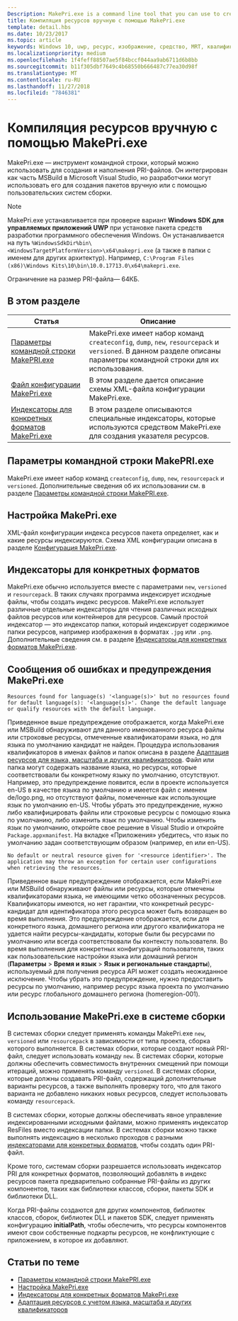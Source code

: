 ```yaml
---
Description: MakePri.exe is a command line tool that you can use to create and dump PRI files. It is integrated as part of MSBuild within Microsoft Visual Studio, but it could be useful to you for creating packages manually or with a custom build system.
title: Компиляция ресурсов вручную с помощью MakePri.exe
template: detail.hbs
ms.date: 10/23/2017
ms.topic: article
keywords: Windows 10, uwp, ресурс, изображение, средство, MRT, квалификатор
ms.localizationpriority: medium
ms.openlocfilehash: 1f4feff88507ae5f84bccf044aa9ab6711d6b8bb
ms.sourcegitcommit: b11f305dbf7649c4b68550b666487c77ea30d98f
ms.translationtype: MT
ms.contentlocale: ru-RU
ms.lasthandoff: 11/27/2018
ms.locfileid: "7846381"
---
```

# <a name="compile-resources-manually-with-makepriexe"></a>Компиляция ресурсов вручную с помощью MakePri.exe

MakePri.exe — инструмент командной строки, который можно использовать для создания и наполнения PRI-файлов. Он интегрирован как часть MSBuild в Microsoft Visual Studio, но разработчики могут использовать его для создания пакетов вручную или с помощью пользовательских систем сборки.

> [!NOTE]
> MakePri.exe устанавливается при проверке вариант **Windows SDK для управляемых приложений UWP** при установке пакета средств разработки программного обеспечения Windows. Он устанавливается на путь `%WindowsSdkDir%bin\<WindowsTargetPlatformVersion>\x64\makepri.exe` (а также в папки с именем для других архитектур). Например, `C:\Program Files (x86)\Windows Kits\10\bin\10.0.17713.0\x64\makepri.exe`.

Ограничение на размер PRI-файла— 64КБ.

## <a name="in-this-section"></a>В этом разделе
|Статья|Описание|
|-|-|
| [Параметры командной строки MakePRI.exe](makepri-exe-command-options.md) | MakePri.exe имеет набор команд `createconfig`, `dump`, `new`, `resourcepack` и `versioned`. В данном разделе описаны параметры командной строки для их использования. |
| [Файл конфигурации MakePri.exe](makepri-exe-configuration.md) | В этом разделе дается описание схемы XML-файла конфигурации MakePri.exe. |
| [Индексаторы для конкретных форматов MakePri.exe](makepri-exe-format-specific-indexers.md) | В этом разделе описываются специальные индексаторы, которые используются средством MakePri.exe для создания указателя ресурсов. |

## <a name="makepriexe-command-line-options"></a>Параметры командной строки MakePRI.exe

MakePri.exe имеет набор команд `createconfig`, `dump`, `new`, `resourcepack` и `versioned`. Дополнительные сведения об их использовании см. в разделе [Параметры командной строки MakePRI.exe](makepri-exe-command-options.md).

## <a name="makepriexe-configuration"></a>Настройка MakePri.exe

XML-файл конфигурации индекса ресурсов пакета определяет, как и какие ресурсы индексируются. Схема XML конфигурации описана в разделе [Конфигурация MakePri.exe](makepri-exe-configuration.md).

## <a name="format-specific-indexers"></a>Индексаторы для конкретных форматов

MakePri.exe обычно используется вместе с параметрами `new`, `versioned` и `resourcepack`. В таких случаях программа индексирует исходные файлы, чтобы создать индекс ресурсов. MakePri.exe использует различные отдельные индексаторы для чтения различных исходных файлов ресурсов или контейнеров для ресурсов. Самый простой индексатор — это индексатор папки, который индексирует содержимое папки ресурсов, например изображения в форматах `.jpg` или `.png`. Дополнительные сведения см. в разделе [Индексаторы для конкретных форматов MakePri.exe](makepri-exe-format-specific-indexers.md).

## <a name="makepriexe-warnings-and-error-messages"></a>Сообщения об ошибках и предупреждения MakePri.exe

```
Resources found for language(s) '<language(s)>' but no resources found for default language(s): '<language(s)>'. Change the default language or qualify resources with the default language.
```

Приведенное выше предупреждение отображается, когда MakePri.exe или MSBuild обнаруживают для данного именованного ресурса файлы или строковые ресурсы, отмеченные квалификаторами языка, но для языка по умолчанию кандидат не найден. Процедура использования квалификаторов в именах файлов и папок описана в разделе [Адаптация ресурсов для языка, масштаба и других квалификаторов](tailor-resources-lang-scale-contrast.md). Файл или папка могут содержать название языка, но ресурсы, которые соответствовали бы конкретному языку по умолчанию, отсутствуют. Например, это предупреждение появится, если в проекте используется en-US в качестве языка по умолчанию и имеется файл с именем de/logo.png, но отсутствуют файлы, помеченные как использующие язык по умолчанию en-US. Чтобы убрать это предупреждение, нужно либо квалифицировать файлы или строковые ресурсы с помощью языка по умолчанию, либо изменить язык по умолчанию. Чтобы изменить язык по умолчанию, откройте свое решение в Visual Studio и откройте `Package.appxmanifest`. На вкладке «Приложения» убедитесь, что язык по умолчанию задан соответствующим образом (например, en или en-US).

```
No default or neutral resource given for '<resource identifier>'. The application may throw an exception for certain user configurations when retrieving the resources.
```

Приведенное выше предупреждение отображается, если MakePri.exe или MSBuild обнаруживают файлы или ресурсы, которые отмечены квалификаторами языка, не имеющими четко обозначенных ресурсов. Квалификаторы имеются, но нет гарантии, что конкретный ресурс-кандидат для идентификатора этого ресурса может быть возвращен во время выполнения. Это предупреждение отображается, если для конкретного языка, домашнего региона или другого квалификатора не удается найти ресурсы-кандидаты, которые были бы ресурсами по умолчанию или всегда соответствовали бы контексту пользователя. Во время выполнения для конкретных конфигураций пользователя, таких как пользовательские настройки языка или домашний регион (**Параметры** > **Время и язык** > **Язык и региональные стандарты**), используемый для получения ресурса API может создать неожиданное исключение. Чтобы убрать это предупреждение, нужно предоставить ресурсы по умолчанию, например ресурс языка проекта по умолчанию или ресурс глобального домашнего региона (homeregion-001).

## <a name="using-makepriexe-in-a-build-system"></a>Использование MakePri.exe в системе сборки

В системах сборки следует применять команды MakePri.exe `new`, `versioned` или `resourcepack` в зависимости от типа проекта, сборка которого выполняется. В системах сборки, которые создают новый PRI-файл, следует использовать команду `new`. В системах сборки, которые должны обеспечить совместимость внутренних смещений при помощи итераций, можно применять команду `versioned`. В системах сборки, которые должны создавать PRI-файл, содержащий дополнительные варианты ресурсов, а также выполнять проверку того, что для такого варианта не добавлено никаких новых ресурсов, следует использовать команду `resourcepack`.

В системах сборки, которые должны обеспечивать явное управление индексированными исходными файлами, можно применять индексатор ResFiles вместо индексации папки. В системах сборки можно также выполнять индексацию в несколько проходов с разными [индексаторами для конкретных форматов](makepri-exe-format-specific-indexers.md), чтобы создать один PRI-файл.

Кроме того, системам сборки разрешается использовать индексатор PRI для конкретных форматов, позволяющий добавлять в индекс ресурсов пакета предварительно собранные PRI-файлы из других компонентов, таких как библиотеки классов, сборки, пакеты SDK и библиотеки DLL.

Когда PRI-файлы создаются для других компонентов, библиотек классов, сборок, библиотек DLL и пакетов SDK, следует применять конфигурацию **initialPath**, чтобы обеспечить, что ресурсы компонентов имеют свои собственные подкарты ресурсов, не конфликтующие с приложением, в которое их добавляют.

## <a name="related-topics"></a>Статьи по теме
* [Параметры командной строки MakePRI.exe](makepri-exe-command-options.md)
* [Настройка MakePri.exe](makepri-exe-configuration.md)
* [Индексаторы для конкретных форматов MakePri.exe](makepri-exe-format-specific-indexers.md)
* [Адаптация ресурсов с учетом языка, масштаба и других квалификаторов](tailor-resources-lang-scale-contrast.md)
